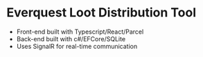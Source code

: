 # Everquest Loot Distribution Tool

* Front-end built with Typescript/React/Parcel
* Back-end built with c#/EFCore/SQLite
* Uses SignalR for real-time communication
